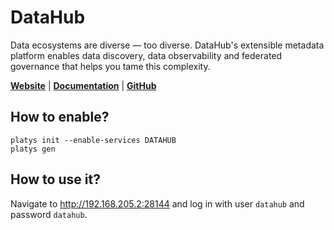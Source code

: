 # DataHub

Data ecosystems are diverse — too diverse. DataHub's extensible metadata platform enables data discovery, data observability and federated governance that helps you tame this complexity.

**[Website](https://datahubproject.io/)** | **[Documentation](https://datahubproject.io/docs/)** | **[GitHub](https://github.com/linkedin/datahub)**

## How to enable?

```
platys init --enable-services DATAHUB
platys gen
```

## How to use it?

Navigate to <http://192.168.205.2:28144> and log in with user `datahub` and password `datahub`.